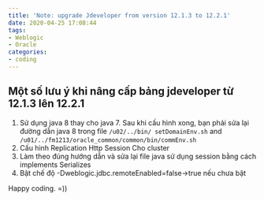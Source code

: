 ```yaml
---
title: 'Note: upgrade Jdeveloper from version 12.1.3 to 12.2.1'
date: 2020-04-25 17:08:44
tags:
- Weblogic
- Oracle
categories:
- coding
---
```

## Một số lưu ý khi nâng cấp bảng jdeveloper từ 12.1.3 lên 12.2.1 
1. Sử dụng java 8 thay cho java 7. Sau khi cấu hình xong, bạn phải sửa lại đường dẫn java 8 trong file 
   ```/u02/../bin/ setDomainEnv.sh``` and ```/u01/../fm1213/oracle_common/common/bin/commEnv.sh```
2. Cấu hình Replication Http Session Cho cluster 
3. Làm theo đúng hướng dẫn và sửa lại file java sử dụng session bằng cách implements Serializes
4. Bật chế độ -Dweblogic.jdbc.remoteEnabled=false->true nếu chưa bật

Happy coding. =))